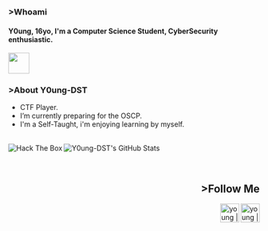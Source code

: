 ### >Whoami

#### Y0ung, 16yo, I'm a Computer Science Student, CyberSecurity enthusiastic.

<img width="42px" src="https://media.discordapp.net/attachments/635278809741918218/779662771591446558/b.gif">

### >About Y0ung-DST

- CTF Player.
- I’m currently preparing for the OSCP.
- I'm a Self-Taught, i'm enjoying learning by myself.
<br>
<img align="left" src="http://www.hackthebox.eu/badge/image/252510" alt="Hack The Box">
<img align="left" alt="Y0ung-DST's GitHub Stats" src="https://github-readme-stats.vercel.app/api?username=Y0ung-DST&show_icons=true&theme=tokyonight" />

<br><br>
<h2 align="right">>Follow Me</h2>

[<img align="right" alt="young | Twitter" width="38px" src="https://cdn.jsdelivr.net/npm/simple-icons@v3/icons/twitter.svg" />][twitter]
[<img align="right" alt="young | HTB" width="38px" src="https://forum.hackthebox.eu/uploads/RJZMUY81IQLQ.png" />][HTB]


[HTB]: https://www.hackthebox.eu/profile/252510
[twitter]: https://twitter.com/Y0ung_MA
